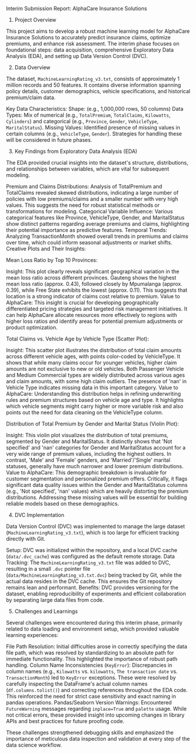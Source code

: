 Interim Submission Report: AlphaCare Insurance Solutions

1. Project Overview

This project aims to develop a robust machine learning model for AlphaCare Insurance Solutions to accurately predict insurance claims, optimize premiums, and enhance risk assessment. The interim phase focuses on foundational steps: data acquisition, comprehensive Exploratory Data Analysis (EDA), and setting up Data Version Control (DVC).

2. Data Overview

The dataset, `MachineLearningRating_v3.txt`, consists of approximately 1 million records and 50 features. It contains diverse information spanning policy details, customer demographics, vehicle specifications, and historical premium/claim data.

Key Data Characteristics:
Shape: (e.g., 1,000,000 rows, 50 columns)
Data Types: Mix of numerical (e.g., `TotalPremium`, `TotalClaims`, `Kilowatts`, `Cylinders`) and categorical (e.g., `Province`, `Gender`, `VehicleType`, `MaritalStatus`).
Missing Values: Identified presence of missing values in certain columns (e.g., `VehicleType`, `Gender`). Strategies for handling these will be considered in future phases.

3. Key Findings from Exploratory Data Analysis (EDA)

The EDA provided crucial insights into the dataset's structure, distributions, and relationships between variables, which are vital for subsequent modeling.

Premium and Claims Distributions: Analysis of TotalPremium and TotalClaims revealed skewed distributions, indicating a large number of policies with low premiums/claims and a smaller number with very high values. This suggests the need for robust statistical methods or transformations for modeling.
Categorical Variable Influence: Various categorical features like Province, VehicleType, Gender, and MaritalStatus show distinct patterns regarding average premiums and claims, highlighting their potential importance as predictive features.
Temporal Trends: Analyzing TransactionMonth showed overall trends in premiums and claims over time, which could inform seasonal adjustments or market shifts.
Creative Plots and Their Insights:

Mean Loss Ratio by Top 10 Provinces:

Insight: This plot clearly reveals significant geographical variation in the mean loss ratio across different provinces. Gauteng shows the highest mean loss ratio (approx. 0.43), followed closely by Mpumalanga (approx. 0.39), while Free State exhibits the lowest (approx. 0.11). This suggests that location is a strong indicator of claims cost relative to premium.
Value to AlphaCare: This insight is crucial for developing geographically differentiated pricing strategies and targeted risk management initiatives. It can help AlphaCare allocate resources more effectively to regions with higher loss ratios and identify areas for potential premium adjustments or product optimization.


Total Claims vs. Vehicle Age by Vehicle Type (Scatter Plot):

Insight: This scatter plot illustrates the distribution of total claim amounts across different vehicle ages, with points color-coded by VehicleType. It shows that while many claims occur for younger vehicles, higher claim amounts are not exclusive to new or old vehicles. Both Passenger Vehicle and Medium Commercial types are widely distributed across various ages and claim amounts, with some high claim outliers. The presence of 'nan' in Vehicle Type indicates missing data in this important category.
Value to AlphaCare: Understanding this distribution helps in refining underwriting rules and premium structures based on vehicle age and type. It highlights which vehicle segments might carry higher or more variable risk and also points out the need for data cleaning on the VehicleType column.

Distribution of Total Premium by Gender and Marital Status (Violin Plot):

Insight: This violin plot visualizes the distribution of total premiums, segmented by Gender and MaritalStatus. It distinctly shows that 'Not specified' and 'nan' categories for Gender and MaritalStatus account for a very wide range of premium values, including the highest outliers. In contrast, 'Male' and 'Female' genders, and 'Married'/'Single' marital statuses, generally have much narrower and lower premium distributions.
Value to AlphaCare: This demographic breakdown is invaluable for customer segmentation and personalized premium offers. Critically, it flags significant data quality issues within the Gender and MaritalStatus columns (e.g., 'Not specified', 'nan' values) which are heavily distorting the premium distributions. Addressing these missing values will be essential for building reliable models based on these demographics.

4. DVC Implementation

Data Version Control (DVC) was implemented to manage the large dataset (`MachineLearningRating_v3.txt`), which is too large for efficient tracking directly with Git.

Setup: DVC was initialized within the repository, and a local DVC cache (`data/.dvc_cache`) was configured as the default remote storage.
Data Tracking: The `MachineLearningRating_v3.txt` file was added to DVC, resulting in a small `.dvc` pointer file (`data/MachineLearningRating_v3.txt.dvc`) being tracked by Git, while the actual data resides in the DVC cache. This ensures the Git repository remains lean and performant.
Benefits: DVC provides versioning for the dataset, enabling reproducibility of experiments and efficient collaboration by separating large data files from code.

5. Challenges and Learnings

Several challenges were encountered during this interim phase, primarily related to data loading and environment setup, which provided valuable learning experiences:

File Path Resolution: Initial difficulties arose in correctly specifying the data file path, which was resolved by standardizing to an absolute path for immediate functionality. This highlighted the importance of robust path handling.
Column Name Inconsistencies (`KeyError`): Discrepancies in column names (e.g., `Kilowatts` vs. `kilowatts`, `The transaction date` vs. `TransactionMonth`) led to `KeyError` exceptions. These were resolved by carefully inspecting the DataFrame's actual column names (`df.columns.tolist()`) and correcting references throughout the EDA code. This reinforced the need for strict case sensitivity and exact naming in pandas operations.
Pandas/Seaborn Version Warnings: Encountered `FutureWarning` messages regarding `inplace=True` and `palette` usage. While not critical errors, these provided insight into upcoming changes in library APIs and best practices for future proofing code.

These challenges strengthened debugging skills and emphasized the importance of meticulous data inspection and validation at every step of the data science workflow.